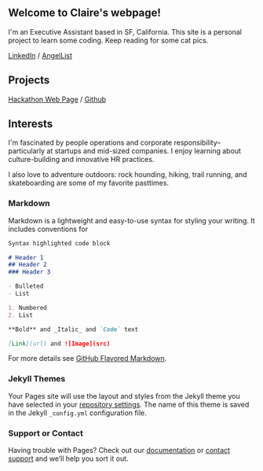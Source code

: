 ## Welcome to Claire's webpage!

I'm an Executive Assistant based in SF, California. This site is a personal project to learn some coding. Keep reading for some cat pics. 

[LinkedIn](https://www.linkedin.com/in/claire-armstrong/) / [AngelList](https://angel.co/claire-armstrong-3?public_profile=1)

## Projects
[Hackathon Web Page](http://hackathon.codecombat.com/) / [Github](https://github.com/Aliensinthesky)

## Interests
I'm fascinated by people operations and corporate responsibility–particularly at startups and mid-sized companies. I enjoy learning about culture-building and innovative HR practices. 

I also love to adventure outdoors: rock hounding, hiking, trail running, and skateboarding are some of my favorite pasttimes.



### Markdown

Markdown is a lightweight and easy-to-use syntax for styling your writing. It includes conventions for

```markdown
Syntax highlighted code block

# Header 1
## Header 2
### Header 3

- Bulleted
- List

1. Numbered
2. List

**Bold** and _Italic_ and `Code` text

[Link](url) and ![Image](src)
```

For more details see [GitHub Flavored Markdown](https://guides.github.com/features/mastering-markdown/).

### Jekyll Themes

Your Pages site will use the layout and styles from the Jekyll theme you have selected in your [repository settings](https://github.com/Aliensinthesky/aliensinthesky.github.io/settings). The name of this theme is saved in the Jekyll `_config.yml` configuration file.

### Support or Contact

Having trouble with Pages? Check out our [documentation](https://help.github.com/categories/github-pages-basics/) or [contact support](https://github.com/contact) and we’ll help you sort it out.
